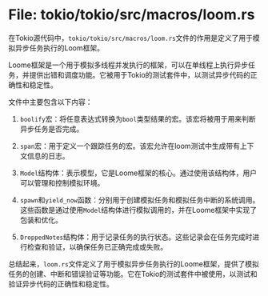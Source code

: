 # File: tokio/tokio/src/macros/loom.rs

在Tokio源代码中，`tokio/tokio/src/macros/loom.rs`文件的作用是定义了用于模拟异步任务执行的Loom框架。

Loome框架是一个用于模拟多线程并发执行的框架，可以在单线程上执行异步任务，并提供出错和调度功能。它被用于Tokio的测试套件中，以测试异步代码的正确性和稳定性。

文件中主要包含以下内容：

1. `boolify`宏：将任意表达式转换为`bool`类型结果的宏。该宏将被用于用来判断异步任务是否完成。

2. `span`宏：用于定义一个跟踪任务的宏。该宏允许在loom测试中生成带有上下文信息的日志。

3. `Model`结构体：表示模型，它是Loome框架的核心。通过使用该结构体，用户可以管理和控制模拟环境。

4. `spawn`和`yield_now`函数：分别用于创建模拟任务和模拟任务中断的系统调用。这些函数是通过使用`Model`结构体进行模拟调用的，并在Loome框架中实现了包装和优化。

5. `DroppedNotes`结构体：用于记录任务的执行状态。这些记录会在任务完成时进行检查和验证，以确保任务已正确完成或失败。

总结起来，`loom.rs`文件定义了用于模拟异步任务执行的Loome框架，提供了模拟任务的创建、中断和错误验证等功能。它在Tokio的测试套件中被使用，以测试和验证异步代码的正确性和稳定性。

